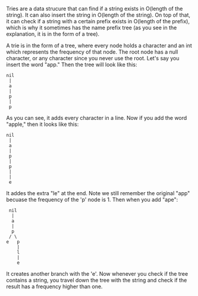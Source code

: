 Tries are a data strucure that can find if a string exists in O(length of the string). It can also insert the string in O(length of the string). On top of that, it can check if a string with a certain prefix exists in O(length of the prefix), which is why it sometimes 
has the name prefix tree (as you see in the explanation, it is in the form of a tree).

A trie is in the form of a tree, where every node holds a character and an int which represents the frequency of that node. The root node has a null character, or any character since you never use the root. Let's say you insert the word "app." Then the tree will look 
like this:

    nil
     |
     a
     |
     p
     |
     p

As you can see, it adds every character in a line. Now if you add the word "apple," then it looks like this:

    nil
     |
     a
     |
     p
     |
     p
     |
     |
     e

It addes the extra "le" at the end. Note we still remember the original "app" becuase the frequency of the 'p' node is 1. Then when you add "ape":

     nil
      |
      a
      |
      p
     / \
    e   p
        |
        l
        |
        e

It creates another branch with the 'e'. Now whenever you check if the tree contains a string, you travel down the tree with the string and check if the result has a frequency higher than one.